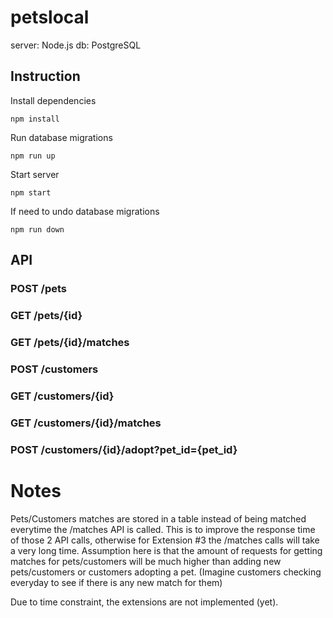 # petslocal

server: Node.js
db: PostgreSQL

## Instruction

Install dependencies

```
npm install
```

Run database migrations

```
npm run up
```

Start server

```
npm start
```

If need to undo database migrations

```
npm run down
```

## API

### POST /pets

### GET /pets/{id}

### GET /pets/{id}/matches

### POST /customers

### GET /customers/{id}

### GET /customers/{id}/matches

### POST /customers/{id}/adopt?pet_id={pet_id}

# Notes

Pets/Customers matches are stored in a table instead of being matched everytime the /matches API is called. This is to improve the response time of those 2 API calls, otherwise for Extension #3 the /matches calls will take a very long time. Assumption here is that the amount of requests for getting matches for pets/customers will be much higher than adding new pets/customers or customers adopting a pet. (Imagine customers checking everyday to see if there is any new match for them)

Due to time constraint, the extensions are not implemented (yet).
